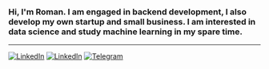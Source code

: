 ### Hi, I'm Roman. I am engaged in backend development, I also develop my own startup and small business. I am interested in data science and study machine learning in my spare time.
___

[![LinkedIn](https://img.shields.io/badge/-cv-090909?style=for-the-badge)][1] [![LinkedIn](https://img.shields.io/badge/-LinkedIn-090909?style=for-the-badge&logo=linkedin&logoColor=007bb6)][2] [![Telegram](https://img.shields.io/badge/-Telegram-090909?style=for-the-badge&logo=telegram&logoColor=27a0d9)][3]

[1]: https://github.com/int0matar/int0matar/raw/main/cv/python_developer_roman_bukin.pdf
[2]: https://www.linkedin.com/in/intomatar/
[3]: https://t.me/int0matar
